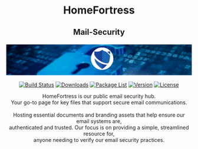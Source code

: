 # <p align="center"> HomeFortress </p>
## <p align="center"> Mail-Security </p>

<p align="center">
  <img src="https://github.com/RJM-HF/Mail-Security/blob/main/Media/mail-security-banner.png?raw=true" alt="Alt text"/>
</p>

<div align="center">
  
  [![Build Status](https://img.shields.io/badge/build-unknown-lightgrey)](#)
  [![Downloads](https://img.shields.io/badge/download-x-blue)](#)
  [![Package List](https://img.shields.io/badge/package%20list-unknown-green)](#)
  [![Version](https://img.shields.io/badge/version-1.0.0-orange)](#)
  [![License](https://img.shields.io/badge/license-MIT-green)](https://opensource.org/licenses/MIT)

HomeFortress is our public email security hub.<br>
Your go-to page for key files that support secure email communications.<br><br>
Hosting essential documents and branding assets that help ensure our email systems are,<br>
authenticated and trusted. Our focus is on providing a simple, streamlined resource for,<br>
anyone needing to verify our email security practices.
</div>
